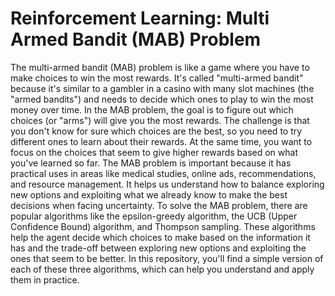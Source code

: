 # Reinforcement Learning: Multi Armed Bandit (MAB) Problem
The multi-armed bandit (MAB) problem is like a game where you have to make choices to win the most rewards. It's called "multi-armed bandit" because it's similar to a gambler in a casino with many slot machines (the "armed bandits") and needs to decide which ones to play to win the most money over time.
In the MAB problem, the goal is to figure out which choices (or "arms") will give you the most rewards. The challenge is that you don't know for sure which choices are the best, so you need to try different ones to learn about their rewards. At the same time, you want to focus on the choices that seem to give higher rewards based on what you've learned so far.
The MAB problem is important because it has practical uses in areas like medical studies, online ads, recommendations, and resource management. It helps us understand how to balance exploring new options and exploiting what we already know to make the best decisions when facing uncertainty.
To solve the MAB problem, there are popular algorithms like the epsilon-greedy algorithm, the UCB (Upper Confidence Bound) algorithm, and Thompson sampling. These algorithms help the agent decide which choices to make based on the information it has and the trade-off between exploring new options and exploiting the ones that seem to be better.
In this repository, you'll find a simple version of each of these three algorithms, which can help you understand and apply them in practice.
